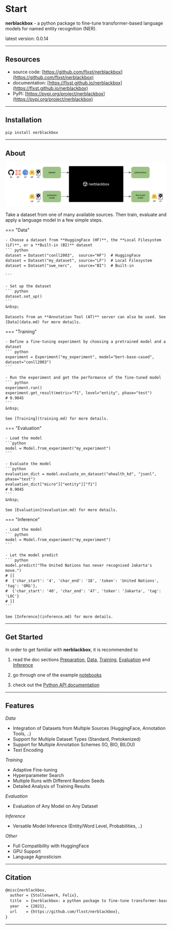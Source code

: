 # Start

**nerblackbox** - a python package to fine-tune transformer-based language models for named entity recognition (NER).

latest version: 0.0.14

-----------
## Resources

* source code: [https://github.com/flxst/nerblackbox](https://github.com/flxst/nerblackbox)
* documentation: [https://flxst.github.io/nerblackbox](https://flxst.github.io/nerblackbox)
* PyPI: [https://pypi.org/project/nerblackbox](https://pypi.org/project/nerblackbox)

-----------
## Installation

``` bash
pip install nerblackbox
```

-----------
## About

![nerblackboxmain](images/nerblackbox_sources.png#main)

Take a dataset from one of many available sources.
Then train, evaluate and apply a language model 
in a few simple steps.

=== "Data"

    - Choose a dataset from **HuggingFace (HF)**, the **Local Filesystem (LF)**, or a **Built-in (BI)** dataset
    ``` python
    dataset = Dataset("conll2003",  source="HF")  # HuggingFace
    dataset = Dataset("my_dataset", source="LF")  # Local Filesystem
    dataset = Dataset("swe_nerc",   source="BI")  # Built-in

    ```

    - Set up the dataset
    ``` python
    dataset.set_up()
    ```
    &nbsp;

    Datasets from an **Annotation Tool (AT)** server can also be used. See [Data](data.md) for more details.

=== "Training"
    
    - Define a fine-tuning experiment by choosing a pretrained model and a dataset
    ``` python
    experiment = Experiment("my_experiment", model="bert-base-cased", dataset="conll2003")
    ```

    - Run the experiment and get the performance of the fine-tuned model
    ``` python
    experiment.run()
    experiment.get_result(metric="f1", level="entity", phase="test")
    # 0.9045
    ```
    &nbsp;

    See [Training](training.md) for more details.
=== "Evaluation"

    - Load the model
    ```python
    model = Model.from_experiment("my_experiment")
    ```

    - Evaluate the model
    ```python
    evaluation_dict = model.evaluate_on_dataset("ehealth_kd", "jsonl", phase="test")
    evaluation_dict["micro"]["entity"]["f1"]
    # 0.9045
    ```
    &nbsp;

    See [Evaluation](evaluation.md) for more details.
=== "Inference"

    - Load the model
    ``` python
    model = Model.from_experiment("my_experiment")
    ```

    - Let the model predict
    ``` python
    model.predict("The United Nations has never recognised Jakarta's move.")  
    # [[
    #  {'char_start': '4', 'char_end': '18', 'token': 'United Nations', 'tag': 'ORG'},
    #  {'char_start': '40', 'char_end': '47', 'token': 'Jakarta', 'tag': 'LOC'}
    # ]]
    ```

    See [Inference](inference.md) for more details.


-----------
## Get Started

In order to get familiar with **nerblackbox**, it is recommended to 

1. read the doc sections 
[Preparation](preparation.md), 
[Data](data.md),
[Training](training.md),
[Evaluation](evaluation.md) and
[Inference](inference.md)

2. go through one of the example [notebooks](https://github.com/flxst/nerblackbox/tree/master/notebooks) 

3. check out the [Python API documentation](python_api/overview.md)

-----------
## Features

*Data*

* Integration of Datasets from Multiple Sources (HuggingFace, Annotation Tools, ..)
* Support for Multiple Dataset Types (Standard, Pretokenized)
* Support for Multiple Annotation Schemes (IO, BIO, BILOU)
* Text Encoding

*Training*

* Adaptive Fine-tuning
* Hyperparameter Search
* Multiple Runs with Different Random Seeds
* Detailed Analysis of Training Results

*Evaluation*

* Evaluation of Any Model on Any Dataset

*Inference*

* Versatile Model Inference (Entity/Word Level, Probabilities, ..)

*Other*

* Full Compatibility with HuggingFace
* GPU Support
* Language Agnosticism


-----------
## Citation

``` tex
@misc{nerblackbox,
  author = {Stollenwerk, Felix},
  title  = {nerblackbox: a python package to fine-tune transformer-based language models for named entity recognition},
  year   = {2021},
  url    = {https://github.com/flxst/nerblackbox},
}
```

-----------